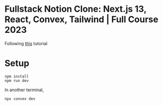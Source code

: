 # Fullstack Notion Clone: Next.js 13, React, Convex, Tailwind | Full Course 2023

Following [this](https://www.youtube.com/watch?v=0OaDyjB9Ib8) tutorial

# Setup

```
npm install
npm run dev
```

In another terminal,

```
npx convex dev
```
